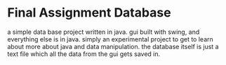# Final Assignment Database
a simple data base project written in java.
gui built with swing, and everything else is in java.
simply an experimental project to get to learn about more about java and data manipulation.
the database itself is just a text file which all the data from the gui gets saved in.

